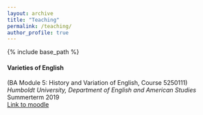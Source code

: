 ```yaml
---
layout: archive
title: "Teaching"
permalink: /teaching/
author_profile: true
---
```


{% include base_path %}

#### Varieties of English  
(BA Module 5: History and Variation of English, Course 5250111)  
_Humboldt University, Department of English and American Studies_  
Summerterm 2019  
[Link to moodle](https://moodle.hu-berlin.de/course/view.php?id=87118)
